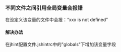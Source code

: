 ### 不同文件之间引用全局变量会报错
在没定义该变量的文件中会报：“xxx is not defined”

#### 解决办法
在jhint配置文件.jshintrc中的"globals"下增加该变量字段
